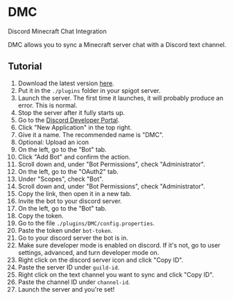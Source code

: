 # DMC
Discord Minecraft Chat Integration

DMC allows you to sync a Minecraft server chat with a Discord text channel.

## Tutorial

1. Download the latest version [here](https://github.com/DenDen747/DMC/raw/main/builds/DMC_1.1_1.17.1.jar).
2. Put it in the ``./plugins`` folder in your spigot server.
3. Launch the server. The first time it launches, it will probably produce an error. This is normal.
4. Stop the server after it fully starts up.
5. Go to the [Discord Developer Portal](https://discord.com/developers/applications).
6. Click "New Application" in the top right.
7. Give it a name. The recommended name is "DMC".
8. Optional: Upload an icon
9. On the left, go to the "Bot" tab.
10. Click "Add Bot" and confirm the action.
11. Scroll down and, under "Bot Permissions", check "Administrator".
12. On the left, go to the "OAuth2" tab.
13. Under "Scopes", check "Bot".
14. Scroll down and, under "Bot Permissions", check "Administrator".
15. Copy the link, then open it in a new tab.
16. Invite the bot to your discord server.
17. On the left, go to the "Bot" tab.
18. Copy the token.
19. Go to the file ``./plugins/DMC/config.properties``.
20. Paste the token under ``bot-token``.
21. Go to your discord server the bot is in.
22. Make sure developer mode is enabled on discord. If it's not, go to user settings, advanced, and turn developer mode on.
23. Right click on the discord server icon and click "Copy ID".
25. Paste the server ID under ``guild-id``.
23. Right click on the text channel you want to sync and click "Copy ID".
25. Paste the channel ID under ``channel-id``.
26. Launch the server and you're set!
